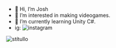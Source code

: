 - 👋 Hi, I’m Josh
- 👀 I’m interested in making videogames.
- 🌱 I’m currently learning Unity C#.
- ig: ![instagram](https://www.instagram.com/iosh.aa/)


<!---
IDJoshy/IDJoshy is a ✨ special ✨ repository because its `README.md` (this file) appears on your GitHub profile.
You can click the Preview link to take a look at your changes.
--->
![stítullo](https://user-images.githubusercontent.com/112592102/187801117-f607e39c-daf9-4e0f-a026-b69574981cef.png)
